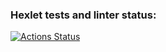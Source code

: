 ### Hexlet tests and linter status:
[![Actions Status](https://github.com/Kristofer-can/js-async-project-4/actions/workflows/hexlet-check.yml/badge.svg)](https://github.com/Kristofer-can/js-async-project-4/actions)